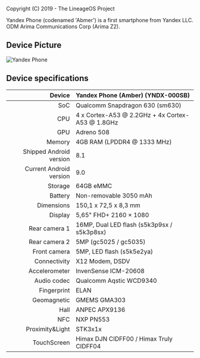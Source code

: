 Copyright (C) 2019 - The LineageOS Project

Yandex Phone (codenamed 'Abmer') is a first smartphone from Yandex LLC.
ODM Arima Communications Corp (Arima Z2).

## Device Picture
![Yandex Phone](https://avatars.mds.yandex.net/get-bunker/128809/0d4c134eda6d84a04e0283ae8a7ddd8196e2d25b/orig)

## Device specifications

| Device          | Yandex Phone (Amber) (YNDX-000SB)                |
| --------------: | :----------------------------------------------- |
| SoC             | Qualcomm Snapdragon 630 (sm630)                  |
| CPU             | 4 x Cortex-A53 @ 2.2GHz + 4x Cortex-A53 @ 1.8GHz |
| GPU             | Adreno 508                                       |
| Memory          | 4GB RAM (LPDDR4 @ 1333 MHz)                      |
| Shipped Android version | 8.1                                      |
| Current Android version | 9.0                                      |
| Storage         | 64GB eMMC                                        |
| Battery         | Non-removable 3050 mAh                           |
| Dimensions      | 150,1 x 72,5 x 8,3 mm                            |
| Display         | 5,65" FHD+ 2160 × 1080                           |
| Rear camera 1   | 16MP, Dual LED flash (s5k3p9sx / s5k3p8sx)       |
| Rear camera 2   | 5MP (gc5025 / gc5035)                            |
| Front camera    | 5MP, LED flash (s5k5e2ya)                        |
| Connectivity    | X12 Modem, DSDV                                  |
| Accelerometer   | InvenSense ICM-20608                             |
| Audio codec     | Qualcomm Aqstic WCD9340                          |
| Fingerprint     | ELAN                                             |
| Geomagnetic     | GMEMS GMA303                                     |
| Hall            | ANPEC APX9136                                    |
| NFC             | NXP PN553                                        |
| Proximity&Light | STK3x1x                                          |
| TouchScreen     | Himax DJN CIDFF00 / Himax Truly CIDFF04          |

